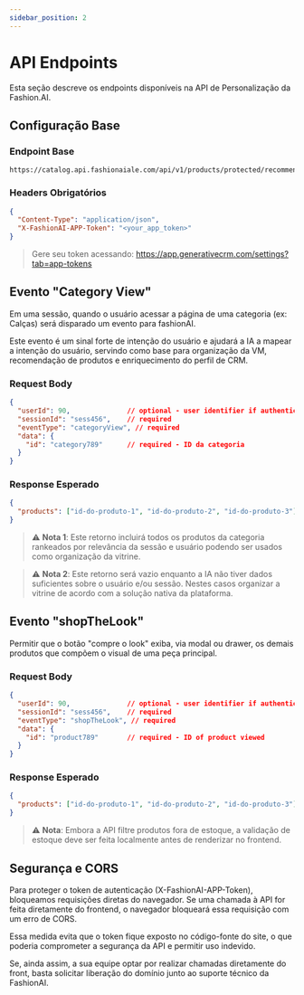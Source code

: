 ```yaml
---
sidebar_position: 2
---
```


# API Endpoints

Esta seção descreve os endpoints disponíveis na API de Personalização da Fashion.AI.

## Configuração Base

### Endpoint Base
```
https://catalog.api.fashionaiale.com/api/v1/products/protected/recommendation
```

### Headers Obrigatórios
```json
{
  "Content-Type": "application/json",
  "X-FashionAI-APP-Token": "<your_app_token>"
}
```

> Gere seu token acessando: https://app.generativecrm.com/settings?tab=app-tokens

## Evento "Category View"

Em uma sessão, quando o usuário acessar a página de uma categoria (ex: Calças) será disparado um evento para fashionAI.

Este evento é um sinal forte de intenção do usuário e ajudará a IA a mapear a intenção do usuário, servindo como base para organização da VM, recomendação de produtos e enriquecimento do perfil de CRM.

### Request Body

```json
{
  "userId": 90,              // optional - user identifier if authenticated
  "sessionId": "sess456",    // required
  "eventType": "categoryView", // required
  "data": {
    "id": "category789"      // required - ID da categoria
  }
}
```

### Response Esperado

```json
{
  "products": ["id-do-produto-1", "id-do-produto-2", "id-do-produto-3"]
}
```

> ⚠️ **Nota 1**: Este retorno incluirá todos os produtos da categoria rankeados por relevância da sessão e usuário podendo ser usados como organização da vitrine.

> ⚠️ **Nota 2**: Este retorno será vazio enquanto a IA não tiver dados suficientes sobre o usuário e/ou sessão. Nestes casos organizar a vitrine de acordo com a solução nativa da plataforma.

## Evento "shopTheLook"

Permitir que o botão "compre o look" exiba, via modal ou drawer, os demais produtos que compõem o visual de uma peça principal.

### Request Body

```json
{
  "userId": 90,              // optional - user identifier if authenticated
  "sessionId": "sess456",    // required
  "eventType": "shopTheLook", // required
  "data": {
    "id": "product789"       // required - ID of product viewed
  }
}
```

### Response Esperado

```json
{
  "products": ["id-do-produto-1", "id-do-produto-2", "id-do-produto-3"]
}
```

> ⚠️ **Nota**: Embora a API filtre produtos fora de estoque, a validação de estoque deve ser feita localmente antes de renderizar no frontend.

## Segurança e CORS

Para proteger o token de autenticação (X-FashionAI-APP-Token), bloqueamos requisições diretas do navegador. Se uma chamada à API for feita diretamente do frontend, o navegador bloqueará essa requisição com um erro de CORS.

Essa medida evita que o token fique exposto no código-fonte do site, o que poderia comprometer a segurança da API e permitir uso indevido.

Se, ainda assim, a sua equipe optar por realizar chamadas diretamente do front, basta solicitar liberação do domínio junto ao suporte técnico da FashionAI.